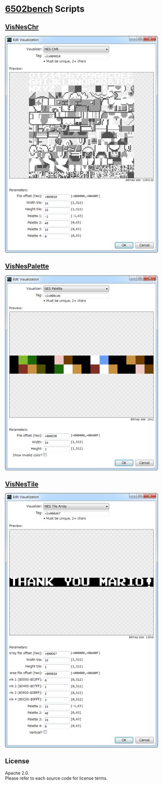 # [6502bench](https://github.com/fadden/6502bench) Scripts  

## [VisNesChr](Extension%20Scripts/NES/VisNesChr.cs)  

![VisNesChr](Images/VisNesChr.png)  

## [VisNesPalette](Extension%20Scripts/NES/VisNesPalette.cs)  

![VisNesPalette](Images/VisNesPalette.png)  

## [VisNesTile](Extension%20Scripts/NES/VisNesTile.cs)  

![VisNesTileArray](Images/VisNesTileArray.png)  

## License  

Apache 2.0.  
Please refer to each source code for license terms.  
